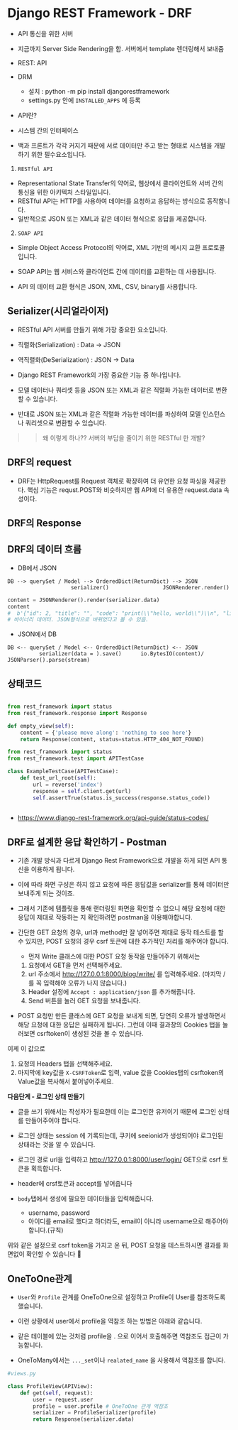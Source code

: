 
# Django REST Framework - DRF

- API 통신을 위한 서버

- 지금까지 Server Side Rendering을 함. 서버에서 template 렌더링해서 보내줌

- REST: API

- DRM
  - 설치 : python -m pip install djangorestframework
  - settings.py 안에 `INSTALLED_APPS` 에 등록

  

-  API란? 
  - 시스템 간의 인터페이스
  - 백과 프론트가 각각 커지기 때문에 서로 데이터만 주고 받는 형태로 시스템을 개발하기 위한 필수요소입니다.

1. `RESTful API`
  - Representational State Transfer의 약어로, 웹상에서 클라이언트와 서버 간의 통신을 위한 아키텍처 스타일입니다.
   - RESTful API는 HTTP를 사용하여 데이터를 요청하고 응답하는 방식으로 동작합니다. 
   - 일반적으로 JSON 또는 XML과 같은 데이터 형식으로 응답을 제공합니다.
 
2. `SOAP API`
  - Simple Object Access Protocol의 약어로, XML 기반의 메시지 교환 프로토콜입니다. 
  - SOAP API는 웹 서비스와 클라이언트 간에 데이터를 교환하는 데 사용됩니다.


- API 의 데이터 교환 형식은 JSON, XML, CSV, binary를 사용합니다.


## Serializer(시리얼라이저)
- RESTful API 서버를 만들기 위해 가장 중요한 요소입니다.

- 직렬화(Serialization)    : Data -> JSON
- 역직렬화(DeSerialization) : JSON -> Data

- Django REST Framework의 가장 중요한 기능 중 하나입니다.
- 모델 데이터나 쿼리셋 등을 JSON 또는 XML과 같은 직렬화 가능한 데이터로 변환할 수 있습니다. 
- 반대로 JSON 또는 XML과 같은 직렬화 가능한 데이터를 파싱하여 모델 인스턴스나 쿼리셋으로 변환할 수 있습니다.

>> 왜 이렇게 하나?? 서버의 부담을 줄이기 위한 RESTful 한 개발?


## DRF의 request

- DRF는 HttpRequest를 Request 객체로 확장하여 더 유연한 요청 파싱을 제공한다. 핵심 기능은 requst.POST와 비슷하지만 웹 API에 더 유용한 request.data 속성이다.

## DRF의 Response


## DRF의 데이터 흐름

- DB에서 JSON
```plain text
DB --> querySet / Model --> OrderedDict(ReturnDict) --> JSON
                    serializer()                 JSONRenderer.render()
```

```python
content = JSONRenderer().render(serializer.data)
content 
#  b'{"id": 2, "title": "", "code": "print(\\"hello, world\\")\\n", "linenos": false, "language": "python", "style": "friendly"}'
# 바이너리 데이터. JSON형식으로 바뀌었다고 볼 수 있음.
```

- JSON에서 DB
```plaintext
DB <-- querySet / Model <-- OrderedDict(ReturnDict) <-- JSON
          serializer(data = ).save()      io.BytesIO(content)/ JSONParser().parse(stream)

```



## 상태코드

```python

from rest_framework import status
from rest_framework.response import Response

def empty_view(self):
    content = {'please move along': 'nothing to see here'}
    return Response(content, status=status.HTTP_404_NOT_FOUND)
```

```python
from rest_framework import status
from rest_framework.test import APITestCase

class ExampleTestCase(APITestCase):
    def test_url_root(self):
        url = reverse('index')
        response = self.client.get(url)
        self.assertTrue(status.is_success(response.status_code))
        
```


- https://www.django-rest-framework.org/api-guide/status-codes/





## DRF로 설계한 응답 확인하기 - Postman

- 기존 개발 방식과 다르게 Django Rest Framework으로 개발을 하게 되면 API 통신을 이용하게 됩니다. 
- 이에 따라 화면 구성은 하지 않고 요청에 따른 응답값을 serializer를 통해 데이터만 보내주게 되는 것이죠.
- 그래서 기존에 템플릿을 통해 랜더링된 화면을 확인할 수 없으니 해당 요청에 대한 응답이 제대로 작동하는 지 확인하려면 postman을 이용해야합니다.
- 간단한 GET 요청의 경우, url과 method만 잘 넣어주면 제대로 동작 테스트를 할 수 있지만,
 POST 요청의 경우 csrf 토큰에 대한 추가적인 처리를 해주어야 합니다.

  - 먼저 Write 클래스에 대한 POST 요청 동작을 만들어주기 위해서는
  1. 요청에서 GET을 먼저 선택해주세요.
  2. url 주소에서 http://127.0.0.1:8000/blog/write/ 를 입력해주세요. (마지막 / 를 꼭 입력해야 오류가 나지 않습니다.)
  3. Header 설정에 `Accept : application/json` 를 추가해줍니다.
  3. Send 버튼을 눌러 GET 요청을 보내줍니다.

- POST 요청만 만든 클래스에 GET 요청을 보내게 되면, 당연히 오류가 발생하면서 해당 요청에 대한 응답은 실패하게 됩니다. 그런데 이때 결과창의 Cookies 탭을 눌러보면 csrftoken이 생성된 것을 볼 수 있습니다.

이제 이 값으로
1. 요청의 Headers 탭을 선택해주세요.
2. 마지막에 key값을 `X-CSRFToken`로 입력, value 값을 Cookies탭의 csrftoken의 Value값을 복사해서 붙어넣어주세요.

**다음단계 - 로그인 상태 만들기**
- 글을 쓰기 위해서는 작성자가 필요한데 이는 로그인한 유저이기 때문에 로그인 상태를 만들어주어야 합니다.

- 로그인 상태는 session 에 기록되는데, 쿠키에 seeionid가 생성되어야 로그인된 상태라는 것을 알 수 있습니다.

- 로그인 경로 url을 입력하고 http://127.0.0.1:8000/user/login/  GET으로 csrf 토큰을 획득합니다.
- header에 crsf토큰과 accept를 넣어줍니다
- `body`탭에서 생성에 필요한 데이터들을 입력해줍니다.
  - username, password
  - 아이디를 email로 했다고 하더라도, email이 아니라 username으로 해주어야 합니다.(규칙)


위와 같은 설정으로 csrf token을 가지고 온 뒤, POST 요청을 테스트하시면 결과를 화면없이 확인할 수 있습니다 🙂



## OneToOne관계

- `User`와 `Profile` 관계를 OneToOne으로 설정하고 Profile이 User를 참조하도록 했습니다.

- 이런 상황에서 user에서 profile을 역참조 하는 방법은 아래와 같습니다.
- 같은 테이블에 있는 것처럼 profile을 . 으로 이어서 호출해주면 역참조도 접근이 가능합니다.
- OneToMany에서는 `..._set`이나 `realated_name` 을 사용해서 역참조를 합니다.

```python
#views.py

class ProfileView(APIView):
    def get(self, request):
        user = request.user
        profile = user.profile # OneToOne 관계 역참조
        serializer = ProfileSerializer(profile)
        return Response(serializer.data)

```